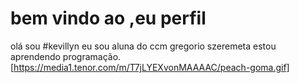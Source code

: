 # bem vindo ao ,eu perfil
olá sou #kevillyn
eu sou aluna do ccm gregorio szeremeta 
estou aprendendo programação.
[https://media1.tenor.com/m/T7jLYEXvonMAAAAC/peach-goma.gif]
